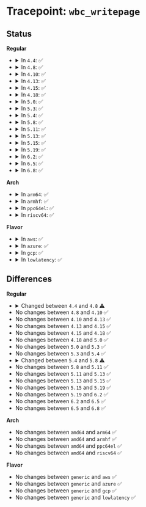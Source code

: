 # Tracepoint: <code>wbc_writepage</code>

## Status
<b>Regular</b>
<ul>
<li>
<details>
<summary>In <code>4.4</code>: ✅</summary>

Event:

```c
struct trace_event_raw_wbc_class {
    struct trace_entry ent;
    char name[32];
    long int nr_to_write;
    long int pages_skipped;
    int sync_mode;
    int for_kupdate;
    int for_background;
    int for_reclaim;
    int range_cyclic;
    long int range_start;
    long int range_end;
    u32 __data_loc_cgroup;
    char __data[0];
};
```
Function:

```c
void trace_event_raw_event_wbc_class(void *__data, struct writeback_control *wbc, struct backing_dev_info *bdi);
```
</details>
</li>
<li>
<details>
<summary>In <code>4.8</code>: ✅</summary>

Event:

```c
struct trace_event_raw_wbc_class {
    struct trace_entry ent;
    char name[32];
    long int nr_to_write;
    long int pages_skipped;
    int sync_mode;
    int for_kupdate;
    int for_background;
    int for_reclaim;
    int range_cyclic;
    long int range_start;
    long int range_end;
    unsigned int cgroup_ino;
    char __data[0];
};
```
Function:

```c
void trace_event_raw_event_wbc_class(void *__data, struct writeback_control *wbc, struct backing_dev_info *bdi);
```
</details>
</li>
<li>
<details>
<summary>In <code>4.10</code>: ✅</summary>

Event:

```c
struct trace_event_raw_wbc_class {
    struct trace_entry ent;
    char name[32];
    long int nr_to_write;
    long int pages_skipped;
    int sync_mode;
    int for_kupdate;
    int for_background;
    int for_reclaim;
    int range_cyclic;
    long int range_start;
    long int range_end;
    unsigned int cgroup_ino;
    char __data[0];
};
```
Function:

```c
void trace_event_raw_event_wbc_class(void *__data, struct writeback_control *wbc, struct backing_dev_info *bdi);
```
</details>
</li>
<li>
<details>
<summary>In <code>4.13</code>: ✅</summary>

Event:

```c
struct trace_event_raw_wbc_class {
    struct trace_entry ent;
    char name[32];
    long int nr_to_write;
    long int pages_skipped;
    int sync_mode;
    int for_kupdate;
    int for_background;
    int for_reclaim;
    int range_cyclic;
    long int range_start;
    long int range_end;
    unsigned int cgroup_ino;
    char __data[0];
};
```
Function:

```c
void trace_event_raw_event_wbc_class(void *__data, struct writeback_control *wbc, struct backing_dev_info *bdi);
```
</details>
</li>
<li>
<details>
<summary>In <code>4.15</code>: ✅</summary>

Event:

```c
struct trace_event_raw_wbc_class {
    struct trace_entry ent;
    char name[32];
    long int nr_to_write;
    long int pages_skipped;
    int sync_mode;
    int for_kupdate;
    int for_background;
    int for_reclaim;
    int range_cyclic;
    long int range_start;
    long int range_end;
    unsigned int cgroup_ino;
    char __data[0];
};
```
Function:

```c
void trace_event_raw_event_wbc_class(void *__data, struct writeback_control *wbc, struct backing_dev_info *bdi);
```
</details>
</li>
<li>
<details>
<summary>In <code>4.18</code>: ✅</summary>

Event:

```c
struct trace_event_raw_wbc_class {
    struct trace_entry ent;
    char name[32];
    long int nr_to_write;
    long int pages_skipped;
    int sync_mode;
    int for_kupdate;
    int for_background;
    int for_reclaim;
    int range_cyclic;
    long int range_start;
    long int range_end;
    unsigned int cgroup_ino;
    char __data[0];
};
```
Function:

```c
void trace_event_raw_event_wbc_class(void *__data, struct writeback_control *wbc, struct backing_dev_info *bdi);
```
</details>
</li>
<li>
<details>
<summary>In <code>5.0</code>: ✅</summary>

Event:

```c
struct trace_event_raw_wbc_class {
    struct trace_entry ent;
    char name[32];
    long int nr_to_write;
    long int pages_skipped;
    int sync_mode;
    int for_kupdate;
    int for_background;
    int for_reclaim;
    int range_cyclic;
    long int range_start;
    long int range_end;
    unsigned int cgroup_ino;
    char __data[0];
};
```
Function:

```c
void trace_event_raw_event_wbc_class(void *__data, struct writeback_control *wbc, struct backing_dev_info *bdi);
```
</details>
</li>
<li>
<details>
<summary>In <code>5.3</code>: ✅</summary>

Event:

```c
struct trace_event_raw_wbc_class {
    struct trace_entry ent;
    char name[32];
    long int nr_to_write;
    long int pages_skipped;
    int sync_mode;
    int for_kupdate;
    int for_background;
    int for_reclaim;
    int range_cyclic;
    long int range_start;
    long int range_end;
    unsigned int cgroup_ino;
    char __data[0];
};
```
Function:

```c
void trace_event_raw_event_wbc_class(void *__data, struct writeback_control *wbc, struct backing_dev_info *bdi);
```
</details>
</li>
<li>
<details>
<summary>In <code>5.4</code>: ✅</summary>

Event:

```c
struct trace_event_raw_wbc_class {
    struct trace_entry ent;
    char name[32];
    long int nr_to_write;
    long int pages_skipped;
    int sync_mode;
    int for_kupdate;
    int for_background;
    int for_reclaim;
    int range_cyclic;
    long int range_start;
    long int range_end;
    unsigned int cgroup_ino;
    char __data[0];
};
```
Function:

```c
void trace_event_raw_event_wbc_class(void *__data, struct writeback_control *wbc, struct backing_dev_info *bdi);
```
</details>
</li>
<li>
<details>
<summary>In <code>5.8</code>: ✅</summary>

Event:

```c
struct trace_event_raw_wbc_class {
    struct trace_entry ent;
    char name[32];
    long int nr_to_write;
    long int pages_skipped;
    int sync_mode;
    int for_kupdate;
    int for_background;
    int for_reclaim;
    int range_cyclic;
    long int range_start;
    long int range_end;
    ino_t cgroup_ino;
    char __data[0];
};
```
Function:

```c
void trace_event_raw_event_wbc_class(void *__data, struct writeback_control *wbc, struct backing_dev_info *bdi);
```
</details>
</li>
<li>
<details>
<summary>In <code>5.11</code>: ✅</summary>

Event:

```c
struct trace_event_raw_wbc_class {
    struct trace_entry ent;
    char name[32];
    long int nr_to_write;
    long int pages_skipped;
    int sync_mode;
    int for_kupdate;
    int for_background;
    int for_reclaim;
    int range_cyclic;
    long int range_start;
    long int range_end;
    ino_t cgroup_ino;
    char __data[0];
};
```
Function:

```c
void trace_event_raw_event_wbc_class(void *__data, struct writeback_control *wbc, struct backing_dev_info *bdi);
```
</details>
</li>
<li>
<details>
<summary>In <code>5.13</code>: ✅</summary>

Event:

```c
struct trace_event_raw_wbc_class {
    struct trace_entry ent;
    char name[32];
    long int nr_to_write;
    long int pages_skipped;
    int sync_mode;
    int for_kupdate;
    int for_background;
    int for_reclaim;
    int range_cyclic;
    long int range_start;
    long int range_end;
    ino_t cgroup_ino;
    char __data[0];
};
```
Function:

```c
void trace_event_raw_event_wbc_class(void *__data, struct writeback_control *wbc, struct backing_dev_info *bdi);
```
</details>
</li>
<li>
<details>
<summary>In <code>5.15</code>: ✅</summary>

Event:

```c
struct trace_event_raw_wbc_class {
    struct trace_entry ent;
    char name[32];
    long int nr_to_write;
    long int pages_skipped;
    int sync_mode;
    int for_kupdate;
    int for_background;
    int for_reclaim;
    int range_cyclic;
    long int range_start;
    long int range_end;
    ino_t cgroup_ino;
    char __data[0];
};
```
Function:

```c
void trace_event_raw_event_wbc_class(void *__data, struct writeback_control *wbc, struct backing_dev_info *bdi);
```
</details>
</li>
<li>
<details>
<summary>In <code>5.19</code>: ✅</summary>

Event:

```c
struct trace_event_raw_wbc_class {
    struct trace_entry ent;
    char name[32];
    long int nr_to_write;
    long int pages_skipped;
    int sync_mode;
    int for_kupdate;
    int for_background;
    int for_reclaim;
    int range_cyclic;
    long int range_start;
    long int range_end;
    ino_t cgroup_ino;
    char __data[0];
};
```
Function:

```c
void trace_event_raw_event_wbc_class(void *__data, struct writeback_control *wbc, struct backing_dev_info *bdi);
```
</details>
</li>
<li>
<details>
<summary>In <code>6.2</code>: ✅</summary>

Event:

```c
struct trace_event_raw_wbc_class {
    struct trace_entry ent;
    char name[32];
    long int nr_to_write;
    long int pages_skipped;
    int sync_mode;
    int for_kupdate;
    int for_background;
    int for_reclaim;
    int range_cyclic;
    long int range_start;
    long int range_end;
    ino_t cgroup_ino;
    char __data[0];
};
```
Function:

```c
void trace_event_raw_event_wbc_class(void *__data, struct writeback_control *wbc, struct backing_dev_info *bdi);
```
</details>
</li>
<li>
<details>
<summary>In <code>6.5</code>: ✅</summary>

Event:

```c
struct trace_event_raw_wbc_class {
    struct trace_entry ent;
    char name[32];
    long int nr_to_write;
    long int pages_skipped;
    int sync_mode;
    int for_kupdate;
    int for_background;
    int for_reclaim;
    int range_cyclic;
    long int range_start;
    long int range_end;
    ino_t cgroup_ino;
    char __data[0];
};
```
Function:

```c
void trace_event_raw_event_wbc_class(void *__data, struct writeback_control *wbc, struct backing_dev_info *bdi);
```
</details>
</li>
<li>
<details>
<summary>In <code>6.8</code>: ✅</summary>

Event:

```c
struct trace_event_raw_wbc_class {
    struct trace_entry ent;
    char name[32];
    long int nr_to_write;
    long int pages_skipped;
    int sync_mode;
    int for_kupdate;
    int for_background;
    int for_reclaim;
    int range_cyclic;
    long int range_start;
    long int range_end;
    ino_t cgroup_ino;
    char __data[0];
};
```
Function:

```c
void trace_event_raw_event_wbc_class(void *__data, struct writeback_control *wbc, struct backing_dev_info *bdi);
```
</details>
</li>
</ul>
<b>Arch</b>
<ul>
<li>
<details>
<summary>In <code>arm64</code>: ✅</summary>

Event:

```c
struct trace_event_raw_wbc_class {
    struct trace_entry ent;
    char name[32];
    long int nr_to_write;
    long int pages_skipped;
    int sync_mode;
    int for_kupdate;
    int for_background;
    int for_reclaim;
    int range_cyclic;
    long int range_start;
    long int range_end;
    unsigned int cgroup_ino;
    char __data[0];
};
```
Function:

```c
void trace_event_raw_event_wbc_class(void *__data, struct writeback_control *wbc, struct backing_dev_info *bdi);
```
</details>
</li>
<li>
<details>
<summary>In <code>armhf</code>: ✅</summary>

Event:

```c
struct trace_event_raw_wbc_class {
    struct trace_entry ent;
    char name[32];
    long int nr_to_write;
    long int pages_skipped;
    int sync_mode;
    int for_kupdate;
    int for_background;
    int for_reclaim;
    int range_cyclic;
    long int range_start;
    long int range_end;
    unsigned int cgroup_ino;
    char __data[0];
};
```
Function:

```c
void trace_event_raw_event_wbc_class(void *__data, struct writeback_control *wbc, struct backing_dev_info *bdi);
```
</details>
</li>
<li>
<details>
<summary>In <code>ppc64el</code>: ✅</summary>

Event:

```c
struct trace_event_raw_wbc_class {
    struct trace_entry ent;
    char name[32];
    long int nr_to_write;
    long int pages_skipped;
    int sync_mode;
    int for_kupdate;
    int for_background;
    int for_reclaim;
    int range_cyclic;
    long int range_start;
    long int range_end;
    unsigned int cgroup_ino;
    char __data[0];
};
```
Function:

```c
void trace_event_raw_event_wbc_class(void *__data, struct writeback_control *wbc, struct backing_dev_info *bdi);
```
</details>
</li>
<li>
<details>
<summary>In <code>riscv64</code>: ✅</summary>

Event:

```c
struct trace_event_raw_wbc_class {
    struct trace_entry ent;
    char name[32];
    long int nr_to_write;
    long int pages_skipped;
    int sync_mode;
    int for_kupdate;
    int for_background;
    int for_reclaim;
    int range_cyclic;
    long int range_start;
    long int range_end;
    unsigned int cgroup_ino;
    char __data[0];
};
```
Function:

```c
void trace_event_raw_event_wbc_class(void *__data, struct writeback_control *wbc, struct backing_dev_info *bdi);
```
</details>
</li>
</ul>
<b>Flavor</b>
<ul>
<li>
<details>
<summary>In <code>aws</code>: ✅</summary>

Event:

```c
struct trace_event_raw_wbc_class {
    struct trace_entry ent;
    char name[32];
    long int nr_to_write;
    long int pages_skipped;
    int sync_mode;
    int for_kupdate;
    int for_background;
    int for_reclaim;
    int range_cyclic;
    long int range_start;
    long int range_end;
    unsigned int cgroup_ino;
    char __data[0];
};
```
Function:

```c
void trace_event_raw_event_wbc_class(void *__data, struct writeback_control *wbc, struct backing_dev_info *bdi);
```
</details>
</li>
<li>
<details>
<summary>In <code>azure</code>: ✅</summary>

Event:

```c
struct trace_event_raw_wbc_class {
    struct trace_entry ent;
    char name[32];
    long int nr_to_write;
    long int pages_skipped;
    int sync_mode;
    int for_kupdate;
    int for_background;
    int for_reclaim;
    int range_cyclic;
    long int range_start;
    long int range_end;
    unsigned int cgroup_ino;
    char __data[0];
};
```
Function:

```c
void trace_event_raw_event_wbc_class(void *__data, struct writeback_control *wbc, struct backing_dev_info *bdi);
```
</details>
</li>
<li>
<details>
<summary>In <code>gcp</code>: ✅</summary>

Event:

```c
struct trace_event_raw_wbc_class {
    struct trace_entry ent;
    char name[32];
    long int nr_to_write;
    long int pages_skipped;
    int sync_mode;
    int for_kupdate;
    int for_background;
    int for_reclaim;
    int range_cyclic;
    long int range_start;
    long int range_end;
    unsigned int cgroup_ino;
    char __data[0];
};
```
Function:

```c
void trace_event_raw_event_wbc_class(void *__data, struct writeback_control *wbc, struct backing_dev_info *bdi);
```
</details>
</li>
<li>
<details>
<summary>In <code>lowlatency</code>: ✅</summary>

Event:

```c
struct trace_event_raw_wbc_class {
    struct trace_entry ent;
    char name[32];
    long int nr_to_write;
    long int pages_skipped;
    int sync_mode;
    int for_kupdate;
    int for_background;
    int for_reclaim;
    int range_cyclic;
    long int range_start;
    long int range_end;
    unsigned int cgroup_ino;
    char __data[0];
};
```
Function:

```c
void trace_event_raw_event_wbc_class(void *__data, struct writeback_control *wbc, struct backing_dev_info *bdi);
```
</details>
</li>
</ul>

## Differences
<b>Regular</b>
<ul>
<li>
<details>
<summary>Changed between <code>4.4</code> and <code>4.8</code> ⚠️</summary>
<ul>
<li>
<b>Event changed. </b>
</li>
<li>
<b>Field added. </b>
<code>unsigned int cgroup_ino</code>
</li>
<li>
<b>Field removed. </b>
<code>u32 __data_loc_cgroup</code>
</li>
</ul>
</details>
</li>
<li>
No changes between <code>4.8</code> and <code>4.10</code> ✅
</li>
<li>
No changes between <code>4.10</code> and <code>4.13</code> ✅
</li>
<li>
No changes between <code>4.13</code> and <code>4.15</code> ✅
</li>
<li>
No changes between <code>4.15</code> and <code>4.18</code> ✅
</li>
<li>
No changes between <code>4.18</code> and <code>5.0</code> ✅
</li>
<li>
No changes between <code>5.0</code> and <code>5.3</code> ✅
</li>
<li>
No changes between <code>5.3</code> and <code>5.4</code> ✅
</li>
<li>
<details>
<summary>Changed between <code>5.4</code> and <code>5.8</code> ⚠️</summary>
<ul>
<li>
<b>Event changed. </b>
</li>
<li>
<b>Field type changed. </b>
<code>unsigned int cgroup_ino</code> ➡️ <code>ino_t cgroup_ino</code>
</li>
</ul>
</details>
</li>
<li>
No changes between <code>5.8</code> and <code>5.11</code> ✅
</li>
<li>
No changes between <code>5.11</code> and <code>5.13</code> ✅
</li>
<li>
No changes between <code>5.13</code> and <code>5.15</code> ✅
</li>
<li>
No changes between <code>5.15</code> and <code>5.19</code> ✅
</li>
<li>
No changes between <code>5.19</code> and <code>6.2</code> ✅
</li>
<li>
No changes between <code>6.2</code> and <code>6.5</code> ✅
</li>
<li>
No changes between <code>6.5</code> and <code>6.8</code> ✅
</li>
</ul>
<b>Arch</b>
<ul>
<li>
No changes between <code>amd64</code> and <code>arm64</code> ✅
</li>
<li>
No changes between <code>amd64</code> and <code>armhf</code> ✅
</li>
<li>
No changes between <code>amd64</code> and <code>ppc64el</code> ✅
</li>
<li>
No changes between <code>amd64</code> and <code>riscv64</code> ✅
</li>
</ul>
<b>Flavor</b>
<ul>
<li>
No changes between <code>generic</code> and <code>aws</code> ✅
</li>
<li>
No changes between <code>generic</code> and <code>azure</code> ✅
</li>
<li>
No changes between <code>generic</code> and <code>gcp</code> ✅
</li>
<li>
No changes between <code>generic</code> and <code>lowlatency</code> ✅
</li>
</ul>

